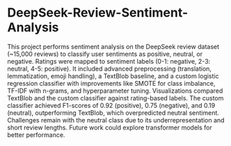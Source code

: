# DeepSeek-Review-Sentiment-Analysis
This project performs sentiment analysis on the DeepSeek review dataset (~15,000 reviews) to classify user sentiments as positive, neutral, or negative. Ratings were mapped to sentiment labels (0-1: negative, 2-3: neutral, 4-5: positive). It included advanced preprocessing (translation, lemmatization, emoji handling), a TextBlob baseline, and a custom logistic regression classifier with improvements like SMOTE for class imbalance, TF-IDF with n-grams, and hyperparameter tuning. Visualizations compared TextBlob and the custom classifier against rating-based labels. The custom classifier achieved F1-scores of 0.92 (positive), 0.75 (negative), and 0.19 (neutral), outperforming TextBlob, which overpredicted neutral sentiment. Challenges remain with the neutral class due to its underrepresentation and short review lengths. Future work could explore transformer models for better performance.

